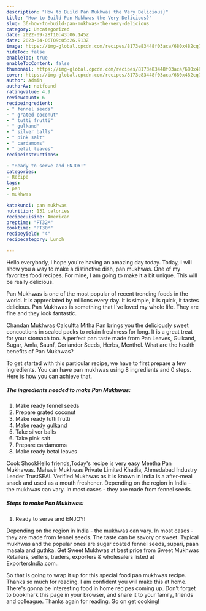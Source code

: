 ```yaml
---
description: "How to Build Pan Mukhwas the Very Delicious}"
title: "How to Build Pan Mukhwas the Very Delicious}"
slug: 36-how-to-build-pan-mukhwas-the-very-delicious
category: Uncategorized
date: 2022-09-28T10:43:06.145Z
date: 2023-04-06T09:05:26.913Z
image: https://img-global.cpcdn.com/recipes/8173e83448f03aca/680x482cq70/pan-mukhwas-recipe-main-photo.jpg
hideToc: false
enableToc: true
enableTocContent: false
thumbnail: https://img-global.cpcdn.com/recipes/8173e83448f03aca/680x482cq70/pan-mukhwas-recipe-main-photo.jpg
cover: https://img-global.cpcdn.com/recipes/8173e83448f03aca/680x482cq70/pan-mukhwas-recipe-main-photo.jpg
author: Admin
authorAv: notfound
ratingvalue: 4.9
reviewcount: 6
recipeingredient:
- " fennel seeds"
- " grated coconut"
- " tutti frutti"
- " gulkand"
- " silver balls"
- " pink salt"
- " cardamoms"
- " betal leaves"
recipeinstructions:

- "Ready to serve and ENJOY!"
categories:
- Recipe
tags:
- pan
- mukhwas

katakunci: pan mukhwas 
nutrition: 131 calories
recipecuisine: American
preptime: "PT32M"
cooktime: "PT30M"
recipeyield: "4"
recipecategory: Lunch

---
```



Hello everybody, I hope you're having an amazing day today. Today, I will show you a way to make a distinctive dish, pan mukhwas. One of my favorites food recipes. For mine, I am going to make it a bit unique. This will be really delicious.

Pan Mukhwas is one of the most popular of recent trending foods in the world. It is appreciated by millions every day. It is simple, it is quick, it tastes delicious. Pan Mukhwas is something that I've loved my whole life. They are fine and they look fantastic.

Chandan Mukhwas Calcultta Mitha Pan brings you the deliciously sweet concoctions in sealed packs to retain freshness for long. It is a great treat for your stomach too. A perfect pan taste made from Pan Leaves, Gulkand, Sugar, Amla, Saunf, Coriander Seeds, Herbs, Menthol. What are the health benefits of Pan Mukhwas?


To get started with this particular recipe, we have to first prepare a few ingredients. You can have pan mukhwas using 8 ingredients and 0 steps. Here is how you can achieve that.

<!--inarticleads1-->

##### The ingredients needed to make Pan Mukhwas:

1. Make ready  fennel seeds
1. Prepare  grated coconut
1. Make ready  tutti frutti
1. Make ready  gulkand
1. Take  silver balls
1. Take  pink salt
1. Prepare  cardamoms
1. Make ready  betal leaves


Cook ShookHello friends,Today&#39;s recipe is very easy Meetha Pan Mukhawas. Mahavir Mukhwas Private Limited Khadia, Ahmedabad Industry Leader TrustSEAL Verified Mukhwas as it is known in India is a after-meal snack and used as a mouth freshener. Depending on the region in India - the mukhwas can vary. In most cases - they are made from fennel seeds. 

<!--inarticleads2-->

##### Steps to make Pan Mukhwas:


1. Ready to serve and ENJOY!

Depending on the region in India - the mukhwas can vary. In most cases - they are made from fennel seeds. The taste can be savory or sweet. Typical mukhwas and the popular ones are sugar coated fennel seeds, supari, paan masala and guthka. Get Sweet Mukhwas at best price from Sweet Mukhwas Retailers, sellers, traders, exporters &amp; wholesalers listed at ExportersIndia.com.. 

So that is going to wrap it up for this special food pan mukhwas recipe. Thanks so much for reading. I am confident you will make this at home. There's gonna be interesting food in home recipes coming up. Don't forget to bookmark this page in your browser, and share it to your family, friends and colleague. Thanks again for reading. Go on get cooking!

